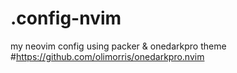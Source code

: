 # .config-nvim
my neovim config 
using packer & onedarkpro theme #https://github.com/olimorris/onedarkpro.nvim
